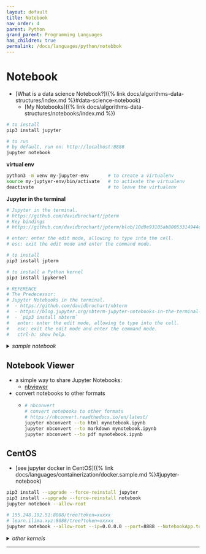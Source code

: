 ```yaml
---
layout: default
title: Notebook
nav_order: 4
parent: Python
grand_parent: Programming Languages
has_children: true
permalink: /docs/languages/python/notebbok
---
```


# Notebook

- [What is a data science Notebook?]({% link docs/algorithms-data-structures/index.md %}#data-science-notebook)
  - [My Notebooks]({% link docs/algorithms-data-structures/notebooks/index.md %})

```sh
# to install
pip3 install jupyter

# to run
# by default, run on: http://localhost:8888
jupyter notebook
```

__virtual env__

```sh
python3 -m venv my-jupyter-env       # to create a virtualenv
source my-juptyer-env/bin/activate   # to activate the virtualenv
deactivate                           # to leave the virtualenv
```

__Jupyter in the terminal__

```sh
# Jupyter in the terminal.
# https://github.com/davidbrochart/jpterm
# Key bindings
# https://github.com/davidbrochart/jpterm/blob/10d9e93105ab80053314944e805689a5c9a01449/docs/plugins/notebook_editor.md

# enter: enter the edit mode, allowing to type into the cell.
# esc: exit the edit mode and enter the command mode.

# to install
pip3 install jpterm

# to install a Python kernel
pip3 install ipykernel

# REFERENCE
# The Predecessor:
# Jupyter Notebooks in the terminal.
#  - https://github.com/davidbrochart/nbterm
#  - https://blog.jupyter.org/nbterm-jupyter-notebooks-in-the-terminal-6a2b55d08b70
#  - `pip3 install nbterm`
#   enter: enter the edit mode, allowing to type into the cell.
#   esc: exit the edit mode and enter the command mode.
#   ctrl-h: show help.
```

<details markdown="block">
  <summary>
    <i>sample notebook</i>
  </summary>

```json
{
  "cells": [
    {
      "source": "This is a raw cell",
      "cell_type": "raw",
      "metadata": {}
    },
    {
      "cell_type": "markdown",
      "metadata": {},
      "source": "This is a markdown cell"
    },
    {
      "execution_count": 1,
      "cell_type": "code",
      "source": "a = 3\nprint(a+1)\n",
      "outputs": [],
      "metadata": {}
    }
  ],
  "metadata": {
    "kernelspec": {
      "language": "python",
      "name": "python3",
      "display_name": "Python 3"
    },
    "language_info": {
      "version": "3.9.2",
      "mimetype": "text/x-python",
      "name": "python",
      "file_extension": ".py"
    }
  },
  "nbformat": 4,
  "nbformat_minor": 4
}
```

-----
<!-- sample notebook -->
</details>

## Notebook Viewer

- a simple way to share Jupyter Notebooks:
  - [nbviewer](https://nbviewer.org/)
- convert notebooks to other formats
  - ```sh
    # nbconvert
    # convert notebooks to other formats
    # https://nbconvert.readthedocs.io/en/latest/
    jupyter nbconvert --to html mynotebook.ipynb
    jupyter nbconvert --to markdown mynotebook.ipynb
    jupyter nbconvert --to pdf mynotebook.ipynb
    ```

## CentOS

- [see jupyter docker in CentOS]({% link docs/languages/containerization/docker.sample.md %}#jupyter-notebook)

```sh
pip3 install --upgrade --force-reinstall jupyter
pip3 install --upgrade --force-reinstall notebook
jupyter notebook --allow-root

# 155.248.192.51:8088/tree?token=xxxxx
# learn.ilima.xyz:8088/tree?token=xxxxx
jupyter notebook --allow-root --ip=0.0.0.0 --port=8888 --NotebookApp.token='xxxxxx'
```

<details markdown="block"><summary><i>other kernels</i></summary>

  <details markdown="block"><summary><i>golang</i></summary>

  ```sh
  apt update
  apt install golang-go
  
  go install github.com/janpfeifer/gonb@latest
  go install golang.org/x/tools/cmd/goimports@latest
  go install golang.org/x/tools/gopls@latest
  
  echo -e "\nexport GOPATH=/root/go" >> ~/.bashrc
  echo -e "\nexport PATH=\"$GOPATH/bin:$PATH\"" >> ~/.bashrc

  export GOPATH="/root/go"
  export PATH="$GOPATH/bin:$PATH"
  
  ~/go/bin/gonb --install
  ```
  
  ```jupyter
  // reference documentation
  %help
  ```
  
  ```jupyter
  import "fmt"
  %%
  fmt.Println("Hello, Gianni!")
  ```
  -----
  <!-- kernel golang -->
  </details>


  <details markdown="block"><summary><i>bash</i></summary>

  ```sh
  pip3 install bash_kernel
  python3 -m bash_kernel.install
  ```
  
  ```jupyter
  cat dog.png | display
  echo "<b>Dog</b>, not a cat." | displayHTML
  echo "alert('It is known khaleesi\!');" | displayJS
  ```
  
  -----
  <!-- kernel bash -->
  </details>


  <details markdown="block"><summary><i>nodejs</i></summary>

  ```sh
  # Instal NodeJS
  apt update
  apt install nodejs
  apt install npm
  # NVM
  curl -o- https://raw.githubusercontent.com/nvm-sh/nvm/v0.39.3/install.sh | bash
  source ~/.bashrc
  ```
  
  ```sh
  # Install a javascript kernel for the Jupyter notebook
  npm install -g ijavascript
  ijsinstall
  ```
  
  -----
  <!-- kernel nodejs -->
  </details>


-----
<!-- other kernels -->
</details>


------ ------

[^1]: [...](...)

